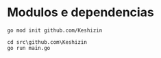 
# Modulos e dependencias

```
go mod init github.com/Keshizin
```

```
cd src\github.com\Keshizin
go run main.go
```